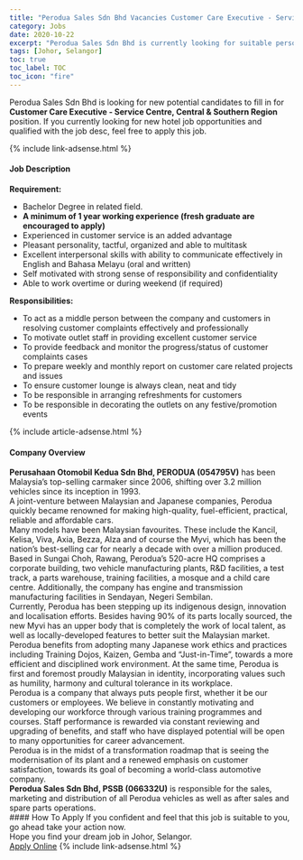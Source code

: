 ```yaml
---
title: "Perodua Sales Sdn Bhd Vacancies Customer Care Executive - Service Centre, Central & Southern Region" 
category: Jobs 
date: 2020-10-22 
excerpt: "Perodua Sales Sdn Bhd is currently looking for suitable person to fill in the Customer Care Executive - Service Centre, Central & Southern Region which positioned at Johor, Selangor" 
tags: [Johor, Selangor] 
toc: true 
toc_label: TOC 
toc_icon: "fire" 
--- 
```


<p>Perodua Sales Sdn Bhd is looking for new potential candidates to fill in for <b>Customer Care Executive - Service Centre, Central & Southern Region</b> position. If you currently looking for new hotel job opportunities and qualified with the job desc, feel free to apply this job.
</p>{% include link-adsense.html %} 
<div><div><h4>Job Description</h4></div><div><div><span><div><div><strong>Requirement:</strong></div><div><ul><li>Bachelor Degree in related field.</li><li><strong>A minimum of 1 year working experience (fresh graduate are encouraged to apply)</strong></li><li>Experienced in customer service is an added advantage</li><li>Pleasant personality, tactful, organized and able to multitask</li><li>Excellent interpersonal skills with ability to communicate effectively in English and Bahasa Melayu (oral and written)</li><li>Self motivated with strong sense of responsibility and confidentiality</li><li>Able to work overtime or during weekend (if required)</li></ul><div><strong>Responsibilities:</strong></div><div><ul><li>To act as a middle person between the company and customers in resolving customer complaints effectively and professionally</li><li>To motivate outlet staff in providing excellent customer service</li><li>To provide feedback and monitor the progress/status of customer complaints cases</li><li>To prepare weekly and monthly report on customer care related projects and issues</li><li>To ensure customer lounge is always clean, neat and tidy</li><li>To be responsible in arranging refreshments for customers</li><li>To be responsible in decorating the outlets on any festive/promotion events</li></ul></div></div></div></span></div></div></div> 
{% include article-adsense.html %} 
<div><div><h4>Company Overview</h4></div><div><div><span><div><div>
<div><strong>Perusahaan Otomobil Kedua Sdn Bhd, PERODUA (054795V)</strong> has been Malaysia&#8217;s top-selling carmaker since 2006, shifting over 3.2 million vehicles since its inception in 1993.</div>
<div>
<div>A joint-venture between Malaysian and Japanese companies, Perodua quickly became renowned for making high-quality, fuel-efficient, practical, reliable and affordable cars.</div>
<div>Many models have been Malaysian favourites. These include the Kancil, Kelisa, Viva, Axia, Bezza, Alza and of course the Myvi, which has been the nation&#8217;s best-selling car for nearly a decade with over a million produced.</div>
<div>Based in Sungai Choh, Rawang, Perodua&#8217;s 520-acre HQ comprises a corporate building, two vehicle manufacturing plants, R&amp;D facilities, a test track, a parts warehouse, training facilities, a mosque and a child care centre. Additionally, the company has engine and transmission manufacturing facilities in Sendayan, Negeri Sembilan.</div>
<div>Currently, Perodua has been stepping up its indigenous design, innovation and localisation efforts. Besides having 90% of its parts locally sourced, the new Myvi has an upper body that is completely the work of local talent, as well as locally-developed features to better suit the Malaysian market.</div>
<div>Perodua benefits from adopting many Japanese work ethics and practices including Training Dojos, Kaizen, Gemba and &#8220;Just-in-Time&#8221;, towards a more efficient and disciplined work environment. At the same time, Perodua is first and foremost proudly Malaysian in identity, incorporating values such as humility, harmony and cultural tolerance in its workplace.</div>
<div>Perodua is a company that always puts people first, whether it be our customers or employees. We believe in constantly motivating and developing our workforce through various training programmes and courses. Staff performance is rewarded via constant reviewing and upgrading of benefits, and staff who have displayed potential will be open to many opportunities for career advancement.</div>
<div>Perodua is in the midst of a transformation roadmap that is seeing the modernisation of its plant and a renewed emphasis on customer satisfaction, towards its goal of becoming a world-class automotive company.</div>
</div>
</div>
<div>
<div><strong>Perodua Sales Sdn Bhd, PSSB (066332U)</strong> is responsible for the sales, marketing and distribution of all Perodua vehicles as well as after sales and spare parts operations.</div>
</div></div></span></div></div></div> 
#### How To Apply 
If you confident and feel that this job is suitable to you, go ahead take your action now. <br/> 
Hope you find your dream job in Johor, Selangor. <br/> 
<a href="https://www.jobstreet.com.my/en/job/customer-care-executive-service-centre-central-southern-region-4409198?jobId=jobstreet-my-job-4409198" class="btn btn--info" target="_blank" rel="nofollow noopenner">Apply Online</a> 
{% include link-adsense.html %} 
